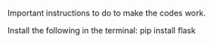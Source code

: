 Important instructions to do to make the codes work.

Install the following in the terminal:
pip install flask
